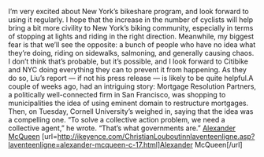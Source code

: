I’m very excited about New York’s bikeshare program, and look forward to using it regularly. I hope that the increase in the number of cyclists will help bring a bit more civility to New York’s biking community, especially in terms of stopping at lights and riding in the right direction. Meanwhile, my biggest fear is that we’ll see the opposite: a bunch of people who have no idea what they’re doing, riding on sidewalks, salmoning, and generally causing chaos. I don’t think that’s probable, but it’s possible, and I look forward to Citibike and NYC doing everything they can to prevent it from happening. As they do so, Liu’s report — if not his press release — is likely to be quite helpful.A couple of weeks ago,  had an intriguing story: Mortgage Resolution Partners, a politically well-connected firm in San Francisco, was shopping to municipalities the idea of using eminent domain to restructure mortgages. Then, on Tuesday, Cornell University’s  weighed in, saying that the idea was a compelling one. “To solve a collective action problem, we need a collective agent,” he wrote. “That’s what governments are.”
 <a href="http://ikeyence.com/ChristianLouboutinnlaventeenligne.asp?laventeenligne=alexander-mcqueen-c-17.html" >Alexander McQueen</a>
[url=http://ikeyence.com/ChristianLouboutinnlaventeenligne.asp?laventeenligne=alexander-mcqueen-c-17.html]Alexander McQueen[/url]